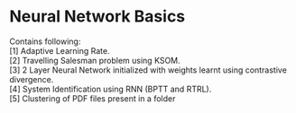 # Neural Network Basics
Contains following: </br>
[1] Adaptive Learning Rate. </br>
[2] Travelling Salesman problem using KSOM. </br>
[3] 2 Layer Neural Network initialized with weights learnt using contrastive divergence. </br>
[4] System Identification using RNN (BPTT and RTRL). </br>
[5] Clustering of PDF files present in a folder
